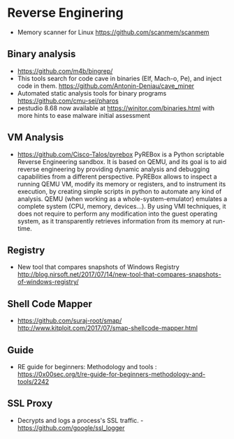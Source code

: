# Reverse Enginering
*  Memory scanner for Linux https://github.com/scanmem/scanmem
## Binary analysis
* https://github.com/m4b/bingrep/
* This tools search for code cave in binaries (Elf, Mach-o, Pe), and inject code in them. https://github.com/Antonin-Deniau/cave_miner
* Automated static analysis tools for binary programs https://github.com/cmu-sei/pharos
* pestudio 8.68 now available at https://winitor.com/binaries.html  with more hints to ease malware initial assessment

## VM Analysis
* https://github.com/Cisco-Talos/pyrebox PyREBox is a Python scriptable Reverse Engineering sandbox. It is based on QEMU, and its goal is to aid reverse engineering by providing dynamic analysis and debugging capabilities from a different perspective. PyREBox allows to inspect a running QEMU VM, modify its memory or registers, and to instrument its execution, by creating simple scripts in python to automate any kind of analysis. QEMU (when working as a whole-system-emulator) emulates a complete system (CPU, memory, devices...). By using VMI techniques, it does not require to perform any modification into the guest operating system, as it transparently retrieves information from its memory at run-time.

## Registry
* New tool that compares snapshots of Windows Registry http://blog.nirsoft.net/2017/07/14/new-tool-that-compares-snapshots-of-windows-registry/

## Shell Code Mapper
* https://github.com/suraj-root/smap/ http://www.kitploit.com/2017/07/smap-shellcode-mapper.html

## Guide
* RE guide for beginners: Methodology and tools : https://0x00sec.org/t/re-guide-for-beginners-methodology-and-tools/2242 

## SSL Proxy
* Decrypts and logs a process's SSL traffic. - https://github.com/google/ssl_logger

